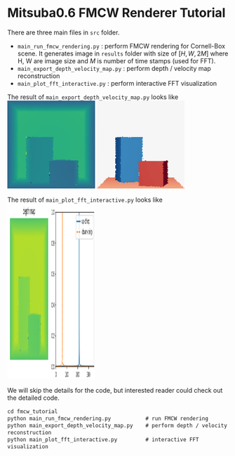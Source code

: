 # Mitsuba0.6 FMCW Renderer Tutorial

There are three main files in `src` folder.

* `main_run_fmcw_rendering.py` : perform FMCW rendering for Cornell-Box scene. It generates image in `results` folder with size of $[H, W, 2M]$ where H, W are image size and $M$ is number of time stamps (used for FFT).
* `main_export_depth_velocity_map.py` : perform depth / velocity map reconstruction
* `main_plot_fft_interactive.py` : perform interactive FFT visualization

The result of `main_export_depth_velocity_map.py` looks like
<img src="../assets/depthmap.png" width="200" height="200">
<img src="../assets/velocitymap.png" width="200" height="200">

The result of `main_plot_fft_interactive.py` looks like
<img src="../assets/interactive_fft.png" width="200" height="400">

We will skip the details for the code, but interested reader could check out the detailed code.


```
cd fmcw_tutorial
python main_run_fmcw_rendering.py           # run FMCW rendering
python main_export_depth_velocity_map.py    # perform depth / velocity reconstruction
python main_plot_fft_interactive.py         # interactive FFT visualization
```